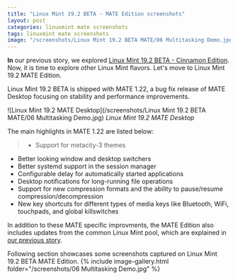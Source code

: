 ```yaml
---
title: "Linux Mint 19.2 BETA - MATE Edition screenshots"
layout: post
categories: linuxmint mate screenshots
tags: linuxmint mate screenshots
image: "/screenshots/Linux Mint 19.2 BETA MATE/06 Multitasking Demo.jpg"
---
```


**In** our previous story, we explored [Linux Mint 19.2 BETA - Cinnamon Edition](/1-linux-mint-19.2-beta-cinnamon/). Now, it is time to explore other Linux Mint flavors. Let's move to Linux Mint 19.2 MATE Edition.

Linux Mint 19.2 BETA is shipped with MATE 1.22, a bug fix release of MATE Desktop focusing on stability and performance improvements. 

![Linux Mint 19.2 MATE Desktop](/screenshots/Linux Mint 19.2 BETA MATE/06 Multitasking Demo.jpg)
*Linux Mint 19.2 MATE Desktop*

The main highlights in MATE 1.22 are listed below:
> - Support for metacity-3 themes
- Better looking window and desktop switchers
- Better systemd support in the session manager
- Configurable delay for automatically started applications
- Desktop notifications for long-running file operations
- Support for new compression formats and the ability to pause/resume compression/decompression
- New key shortcuts for different types of media keys like Bluetooth, WiFi, touchpads, and global killswitches

In addition to these MATE specific improvments, the MATE Edition also includes updates from the common Linux Mint pool, which are explained in [our previous story](/1-linux-mint-19.2-beta-cinnamon/).

Following section showcases some screenshots captured on Linux Mint 19.2 BETA MATE Edition.
{% include image-gallery.html folder="/screenshots/06 Multitasking Demo.jpg" %}

